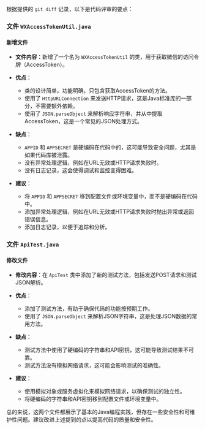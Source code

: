 根据提供的 `git diff` 记录，以下是代码评审的要点：

### 文件 `WXAccessTokenUtil.java`

#### 新增文件
- **文件内容**：新增了一个名为 `WXAccessTokenUtil` 的类，用于获取微信的访问令牌（AccessToken）。
- **优点**：
  - 类的设计简单，功能明确，只包含获取AccessToken的方法。
  - 使用了 `HttpURLConnection` 来发送HTTP请求，这是Java标准库的一部分，不需要额外依赖。
  - 使用了 `JSON.parseObject` 来解析响应字符串，并从中提取AccessToken，这是一个常见的JSON处理方式。

- **缺点**：
  - `APPID` 和 `APPSECRET` 是硬编码在代码中的，这可能导致安全问题，尤其是如果代码库被泄露。
  - 没有异常处理逻辑，例如在URL无效或HTTP请求失败时。
  - 没有日志记录，这会使得调试和监控变得困难。

- **建议**：
  - 将 `APPID` 和 `APPSECRET` 移到配置文件或环境变量中，而不是硬编码在代码中。
  - 添加异常处理逻辑，例如在URL无效或HTTP请求失败时抛出异常或返回错误信息。
  - 添加日志记录，以便于追踪和分析。

### 文件 `ApiTest.java`

#### 修改文件
- **修改内容**：在 `ApiTest` 类中添加了新的测试方法，包括发送POST请求和测试JSON解析。
- **优点**：
  - 添加了测试方法，有助于确保代码的功能按预期工作。
  - 使用了 `JSON.parseObject` 来解析JSON字符串，这是处理JSON数据的常用方法。

- **缺点**：
  - 测试方法中使用了硬编码的字符串和API密钥，这可能导致测试结果不可靠。
  - 测试方法没有模拟网络请求，这可能会影响测试的准确性。

- **建议**：
  - 使用模拟对象或服务虚拟化来模拟网络请求，以确保测试的独立性。
  - 将硬编码的字符串和API密钥移到配置文件或环境变量中。

总的来说，这两个文件都展示了基本的Java编程实践，但存在一些安全性和可维护性问题。建议改进上述提到的点以提高代码的质量和安全性。